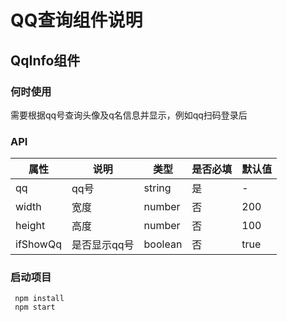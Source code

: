 # QQ查询组件说明


## QqInfo组件

### 何时使用
需要根据qq号查询头像及q名信息并显示，例如qq扫码登录后

### API

|属性|说明|类型|是否必填|默认值|
|---|---|---|---|---|
|qq|qq号|string|是|-|
|width|宽度|number|否|200|
|height|高度|number|否|100|
|ifShowQq|是否显示qq号|boolean|否|true|


### 启动项目
 ```
  npm install
  npm start
 ```
